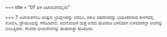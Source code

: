 +++
title = "07 ಖಳ ಜಟಾಸುರನೆಮ್ಬನಾ"

+++
7. ಜಟಾಸುರನೆಂಬ ದುಷ್ಟನು ಬ್ರಾಹ್ಮಣರನ್ನು ಬೆದರಿಸಿ, ನಕುಲ ಸಹದೇವರನ್ನು ಭಯಂಕರವಾದ ಕಾಳಗದಲ್ಲಿ ಸೋಲಿಸಿ, ದ್ರೌಪದಿಯನ್ನು ಸೆರೆಹಿಡಿದನು. ಅವನೊಂದಿಗೆ ಮತ್ತೆ ಅವರು ಹೋರಾಡಿ ಬಳಲಿದಾಗ ಉಳಿದವರೆಲ್ಲಾ ಅವನನ್ನು ಬೆಂಬತ್ತಿದರು. ಕೆಲವರು  ಭೀಮಸೇನನನ್ನು ಹುಡುಕುತ್ತಾ ಹೊರಟರು.